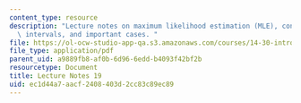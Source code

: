 ```yaml
---
content_type: resource
description: "Lecture notes on maximum likelihood estimation (MLE), con\uFB01dence\
  \ intervals, and important cases. "
file: https://ol-ocw-studio-app-qa.s3.amazonaws.com/courses/14-30-introduction-to-statistical-methods-in-economics-spring-2009/ec1d44a7aacf2408403d2cc83c89ec89_MIT14_30s09_lec19.pdf
file_type: application/pdf
parent_uid: a9889fb8-af0b-6d96-6edd-b4093f42bf2b
resourcetype: Document
title: Lecture Notes 19
uid: ec1d44a7-aacf-2408-403d-2cc83c89ec89
---
```


